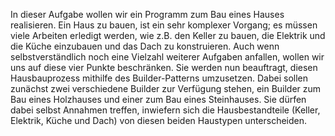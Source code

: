In dieser Aufgabe wollen wir ein Programm zum Bau eines Hauses realisieren.
Ein Haus zu bauen, ist ein sehr komplexer Vorgang; es müssen viele Arbeiten erledigt werden, wie z.B. den Keller zu bauen, die Elektrik und die Küche einzubauen und das Dach zu konstruieren. Auch wenn selbstverständlich noch eine Vielzahl weiterer Aufgaben anfallen, wollen wir uns auf diese vier Punkte beschränken.
Sie werden nun beauftragt, diesen Hausbauprozess mithilfe des Builder-Patterns umzusetzen. Dabei sollen zunächst zwei verschiedene Builder zur Verfügung stehen, ein Builder zum Bau eines Holzhauses und einer zum Bau eines Steinhauses. Sie dürfen dabei selbst Annahmen treffen, inwiefern sich die Hausbestandteile (Keller, Elektrik, Küche und Dach) von diesen beiden Haustypen unterscheiden.
